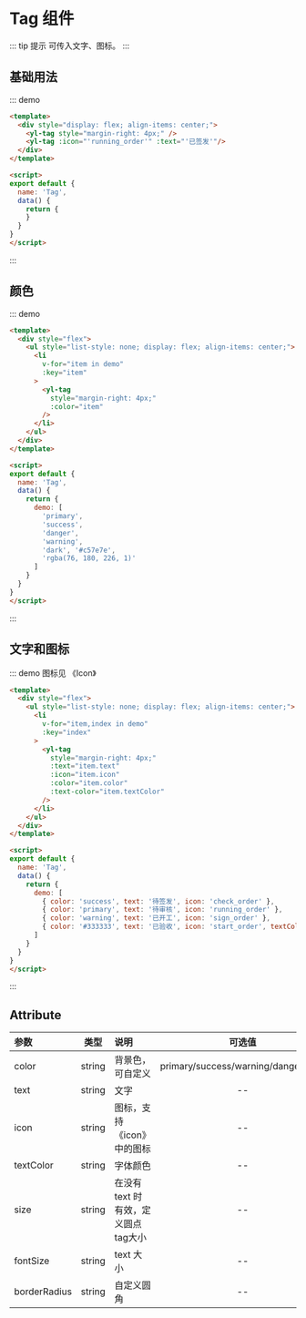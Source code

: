 # Tag 组件
::: tip 提示
可传入文字、图标。
:::
## 基础用法
::: demo 
```html
<template>
  <div style="display: flex; align-items: center;">
    <yl-tag style="margin-right: 4px;" />
    <yl-tag :icon="'running_order'" :text="'已签发'"/>
  </div>
</template>

<script>
export default {
  name: 'Tag',
  data() {
    return {
    }
  }
}
</script>
```
:::

## 颜色
::: demo 
```html
<template>
  <div style="flex">
    <ul style="list-style: none; display: flex; align-items: center;">
      <li
        v-for="item in demo"
        :key="item"
      >
        <yl-tag
          style="margin-right: 4px;"
          :color="item"
        />
      </li>
    </ul>
  </div>
</template>

<script>
export default {
  name: 'Tag',
  data() {
    return {
      demo: [
        'primary',
        'success', 
        'danger',
        'warning',
        'dark', '#c57e7e',
        'rgba(76, 180, 226, 1)'
      ]
    }
  }
}
</script>
```
:::

## 文字和图标
::: demo 图标见 《Icon》
```html
<template>
  <div style="flex">
    <ul style="list-style: none; display: flex; align-items: center;">
      <li
        v-for="item,index in demo"
        :key="index"
      >
        <yl-tag
          style="margin-right: 4px;"
          :text="item.text"
          :icon="item.icon"
          :color="item.color"
          :text-color="item.textColor"
        />
      </li>
    </ul>
  </div>
</template>

<script>
export default {
  name: 'Tag',
  data() {
    return {
      demo: [
        { color: 'success', text: '待签发', icon: 'check_order' },
        { color: 'primary', text: '待审核', icon: 'running_order' },
        { color: 'warning', text: '已开工', icon: 'sign_order' },
        { color: '#333333', text: '已验收', icon: 'start_order', textColor: 'red' }
      ]
    }
  }
}
</script>
```
:::

## Attribute
| 参数      | 类型    | 说明                        | 可选值        | 默认值 |
| :---     | :---:    | :---                       | :---:         | :---:  |
| color    | string  | 背景色，可自定义              | primary/success/warning/danger/dark     | primary    |
| text     | string  | 文字                        | -- | -- |
| icon     | string  | 图标，支持《icon》中的图标      | -- | -- |
| textColor | string  | 字体颜色                    | -- | -- |
| size     | string  | 在没有 text 时有效，定义圆点tag大小 | -- | 12px |
| fontSize | string  | text 大小                    | -- | 1rem |
| borderRadius | string  | 自定义圆角                    | -- | -- |
